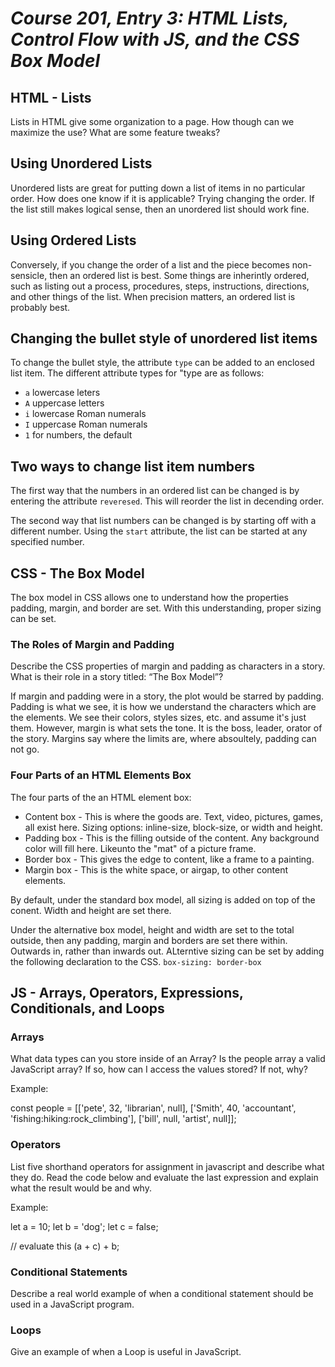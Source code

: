 # *Course 201, Entry 3: HTML Lists, Control Flow with JS, and the CSS Box Model*

## HTML - Lists

Lists in HTML give some organization to a page. How though can we maximize the use? What are some feature tweaks?

## Using Unordered Lists

Unordered lists are great for putting down a list of items in no particular order. How does one know if it is applicable? Trying changing the order. If the list still makes logical sense, then an unordered list should work fine.

## Using Ordered Lists

Conversely, if you change the order of a list and the piece becomes non-sensicle, then an ordered list is best. Some things are inherintly ordered, such as listing out a process, procedures, steps, instructions, directions, and other things of the list. When precision matters, an ordered list is probably best.

## Changing the bullet style of unordered list items

To change the bullet style, the attribute `type` can be added to an enclosed list item. The different attribute types for "type are as follows:

+ `a` lowercase leters
+ `A` uppercase letters
+ `i` lowercase Roman numerals
+ `I` uppercase Roman numerals
+ `1` for numbers, the default

## Two ways to change list item numbers

The first way that the numbers in an ordered list can be changed is by entering the attribute `reveresed`. This will reorder the list in decending order. 

The second way that list numbers can be changed is by starting off with a different number. Using the `start` attribute, the list can be started at any specified number. 

## CSS - The Box Model

The box model in CSS allows one to understand how the properties padding, margin, and border are set. With this understanding, proper sizing can be set.

### The Roles of  Margin and Padding

Describe the CSS properties of margin and padding as characters in a story. What is their role in a story titled: “The Box Model”?

If margin and padding were in a story, the plot would be starred by padding. Padding is what we see, it is how we understand the characters which are the elements. We see their colors, styles sizes, etc. and assume it's just them. However, margin is what sets the tone. It is the boss, leader, orator of the story. Margins say where the limits are, where absoultely, padding can not go.

### Four Parts of an HTML Elements Box

The four parts of the an HTML element box:

+ Content box - This is where the goods are. Text, video, pictures, games, all exist here.
    Sizing options: inline-size, block-size, or width and height.
+ Padding box - This is the filling outside of the content. Any background color will fill here. Likeunto the "mat" of a picture frame.
+ Border box - This gives the edge to content, like a frame to a painting.
+ Margin box - This is the white space, or airgap, to other content elements.

By default, under the standard box model, all sizing is added on top of the conent. Width and height are set there.

Under the alternative box model, height and width are set to the total outside, then any padding, margin and borders are set there within. Outwards in, rather than inwards out. ALterntive sizing can be set by adding the following declaration to the CSS. `box-sizing: border-box`

## JS - Arrays, Operators, Expressions, Conditionals, and Loops

### Arrays

What data types can you store inside of an Array?
Is the people array a valid JavaScript array? If so, how can I access the values stored? If not, why?

Example:

 const people = [['pete', 32, 'librarian', null], ['Smith', 40, 'accountant', 'fishing:hiking:rock_climbing'], ['bill', null, 'artist', null]];




### Operators

List five shorthand operators for assignment in javascript and describe what they do.
Read the code below and evaluate the last expression and explain what the result would be and why.

Example: 

 let a = 10;
 let b = 'dog';
 let c = false;

 // evaluate this
 (a + c) + b;




### Conditional Statements

Describe a real world example of when a conditional statement should be used in a JavaScript program.




### Loops

Give an example of when a Loop is useful in JavaScript.



